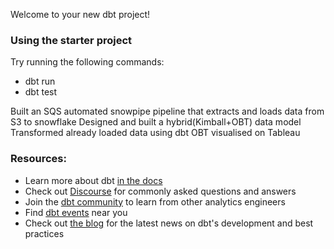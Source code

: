 Welcome to your new dbt project!

### Using the starter project

Try running the following commands:
- dbt run
- dbt test


Built an SQS automated snowpipe pipeline that extracts and loads data from S3 to snowflake
Designed and built a hybrid(Kimball+OBT) data model
Transformed already loaded data using dbt
OBT visualised on Tableau


### Resources:
- Learn more about dbt [in the docs](https://docs.getdbt.com/docs/introduction)
- Check out [Discourse](https://discourse.getdbt.com/) for commonly asked questions and answers
- Join the [dbt community](http://community.getbdt.com/) to learn from other analytics engineers
- Find [dbt events](https://events.getdbt.com) near you
- Check out [the blog](https://blog.getdbt.com/) for the latest news on dbt's development and best practices
